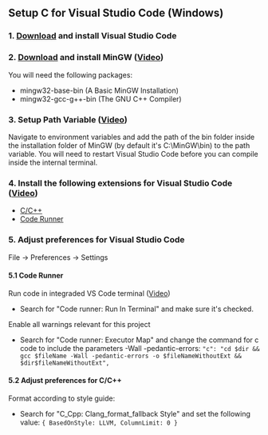 ## Setup C for Visual Studio Code (Windows)
 
### 1. [Download](https://code.visualstudio.com/) and install Visual Studio Code
 
### 2. [Download](http://www.mingw.org/) and install MinGW ([Video](https://youtu.be/guM4XS43m4I?t=29))  
  You will need the following packages:
  - mingw32-base-bin (A Basic MinGW Installation)
  - mingw32-gcc-g++-bin (The GNU C++ Compiler)
  
### 3. Setup Path Variable ([Video](https://youtu.be/guM4XS43m4I?t=338))
  Navigate to environment variables and add the path of the bin folder inside the installation folder of MinGW (by default it's C:\MinGW\bin) to the path variable.
  You will need to restart Visual Studio Code before you can compile inside the internal terminal.
 
### 4. Install the following extensions for Visual Studio Code ([Video](https://youtu.be/77v-Poud_io?t=51))
- [C/C++](https://marketplace.visualstudio.com/items?itemName=ms-vscode.cpptools)
- [Code Runner](https://marketplace.visualstudio.com/items?itemName=formulahendry.code-runner)

### 5. Adjust preferences for Visual Studio Code
File -> Preferences -> Settings
 
#### 5.1 Code Runner
Run code in integraded VS Code terminal ([Video](https://youtu.be/77v-Poud_io?t=349))
- Search for "Code runner: Run In Terminal" and make sure it's checked.

Enable all warnings relevant for this project
- Search for "Code runner: Executor Map" and change the command for c code to include the parameters -Wall -pedantic-errors:
`"c": "cd $dir && gcc $fileName -Wall -pedantic-errors -o $fileNameWithoutExt && $dir$fileNameWithoutExt",`

#### 5.2 Adjust preferences for C/C++
  Format according to style guide: 
  - Search for "C_Cpp: Clang_format_fallback Style" and set the following value: `{ BasedOnStyle: LLVM, ColumnLimit: 0 }`
